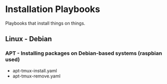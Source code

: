 # Installation Playbooks
Playbooks that install things on things.

## Linux - Debian

### APT - Installing packages on Debian-based systems (raspbian used)

* apt-tmux-install.yaml
* apt-tmux-remove.yaml
